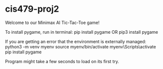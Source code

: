 # cis479-proj2
Welcome to our Minimax AI Tic-Tac-Toe game! 

To install pygame, run in terminal:
  pip install pygame 
        OR
  pip3 install pygame 

If you are getting an error that the environment is externally managed:
  python3 -m venv myenv
  source myenv/bin/activate
  myenv\Scripts\activate
  pip install pygame

Program might take a few seconds to load on its first try.
